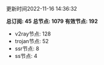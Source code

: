 更新时间2022-11-16 14:36:32

**总订阅: 45**
**总节点: 1079**
**有效节点: 192**
- v2ray节点: 128
- trojan节点: 52
- ssr节点: 8
- ss节点: 4
